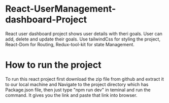 
# React-UserManagement-dashboard-Project
React user dashboard project shows user details with theri goals. User can add, delete and update their goals. Use tailwindCss for styling the project, React-Dom for Routing, Redux-tool-kit for state Management.

# How to run the project
To run this react project first download the zip file from github and extract it to our local machine and Navigate to the project directory which has Package.json file, then just type "npm run dev" in teminal and run the command. It gives you the link and paste that link into browser.
